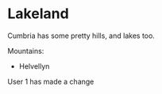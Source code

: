Lakeland
========

Cumbria has some pretty hills, and lakes too.

Mountains:
* Helvellyn

User 1 has made a change
